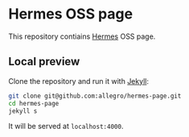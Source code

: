 Hermes OSS page
====

This repository contiains [Hermes](https://github.com/allegro/hermes) OSS page.

## Local preview

Clone the repository and run it with [Jekyll](https://jekyllrb.com/):

```bash
git clone git@github.com:allegro/hermes-page.git
cd hermes-page
jekyll s
```

It will be served at `localhost:4000`.
